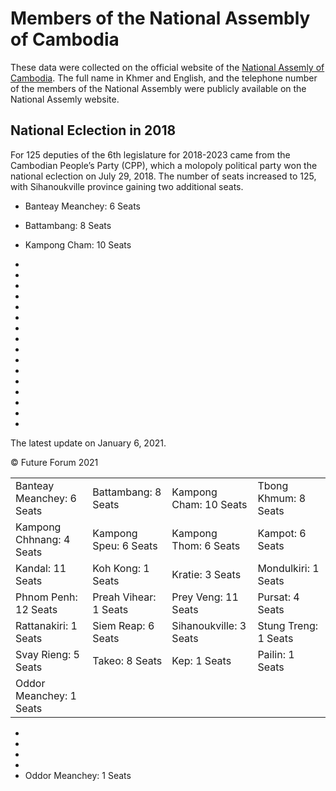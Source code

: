 # Members of the National Assembly of Cambodia

These data were collected on the official website of the [National Assemly of Cambodia](http://national-assembly.org.kh/group-article/115). The full name in Khmer and English, and the telephone number of the members of the National Assembly were publicly available on the National Assemly website.

## National Eclection in 2018

For 125 deputies of the 6th legislature for 2018-2023 came from the Cambodian People’s Party (CPP), which a molopoly political party won the national eclection on July 29, 2018. The number of seats increased to 125, with Sihanoukville province gaining two additional seats.

- Banteay Meanchey: 6 Seats
- Battambang: 8 Seats
- Kampong Cham: 10 Seats 

- 
- 
- 
- 
- 
- 
- 
- 
- 
- 
- 
- 
- 
- 
- 
- 
The latest update on January 6, 2021.

© Future Forum 2021

<table border="0">
 <tr>
    <td>Banteay Meanchey: 6 Seats</td>
    <td>Battambang: 8 Seats</td>
    <td>Kampong Cham: 10 Seats</td>
    <td>Tbong Khmum: 8 Seats</td>
 </tr>
 <tr>
    <td>Kampong Chhnang: 4 Seats</td>
    <td>Kampong Speu: 6 Seats</td>
    <td>Kampong Thom: 6 Seats</td>
    <td>Kampot: 6 Seats</td>
 </tr>
<tr>
    <td>Kandal: 11 Seats</td>
    <td>Koh Kong: 1 Seats</td>
    <td>Kratie: 3 Seats</td>
    <td>Mondulkiri: 1 Seats</td>
 </tr>
<tr>
    <td>Phnom Penh: 12 Seats</td>
    <td>Preah Vihear: 1 Seats</td>
    <td>Prey Veng: 11 Seats</td>
    <td>Pursat: 4 Seats</td>
 </tr>
<tr>
    <td>Rattanakiri: 1 Seats</td>
    <td>Siem Reap: 6 Seats</td>
    <td>Sihanoukville: 3 Seats</td>
    <td>Stung Treng: 1 Seats</td>
 </tr>

<tr>
    <td>Svay Rieng: 5 Seats</td>
    <td>Takeo: 8 Seats</td>
    <td>Kep: 1 Seats</td>
    <td>Pailin: 1 Seats</td>
    
 </tr>    
<tr>
<td>Oddor Meanchey: 1 Seats</td>

 </tr>    
</table>

- 
- 
- 
- 
- Oddor Meanchey: 1 Seats

